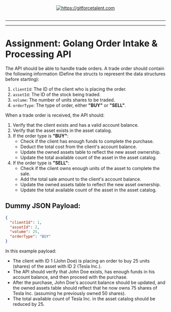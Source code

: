 <div align="center">
	<a target="_blank" href="https://gitforcetalent.com">
        <picture>
            <source media="(prefers-color-scheme: dark)" srcset="https://gitforcetalent.com/_next/image?url=%2Fimages%2Flogo-light.png&w=1920&q=75">
            <source media="(prefers-color-scheme: light)" srcset="https://gitforcetalent.com/_next/image?url=%2Fimages%2Flogo.png&w=1920&q=75">
            <img alt="https://gitforcetalent.com" src="https://gitforcetalent.com/_next/image?url=%2Fimages%2Flogo.png">
        </picture>
	</a>
    <br />
    <br />
</div>

---

---

# Assignment: Golang Order Intake & Processing API

The API should be able to handle trade orders. A trade order should contain the following information (Define the structs to represent the data structures before starting):

1. `clientId`: The ID of the client who is placing the order.
2. `assetId`: The ID of the stock being traded.
3. `volume`: The number of units shares to be traded.
4. `orderType`: The type of order, either **"BUY"** or **"SELL"**.

When a trade order is received, the API should:

1. Verify that the client exists and has a valid account balance.
2. Verify that the asset exists in the asset catalog.
3. If the order type is **"BUY"**:
   - Check if the client has enough funds to complete the purchase.
   - Deduct the total cost from the client's account balance.
   - Update the owned assets table to reflect the new asset ownership.
   - Update the total available count of the asset in the asset catalog.
4. If the order type is **"SELL"**:
   - Check if the client owns enough units of the asset to complete the sale.
   - Add the total sale amount to the client's account balance.
   - Update the owned assets table to reflect the new asset ownership.
   - Update the total available count of the asset in the asset catalog.

## Dummy JSON Payload:

```json
{
  "clientId": 1,
  "assetId": 2,
  "volume": 25,
  "orderType": "BUY"
}
```

In this example payload:

- The client with ID 1 (John Doe) is placing an order to buy 25 units (shares) of the asset with ID 2 (Tesla Inc.).
- The API should verify that John Doe exists, has enough funds in his account balance, and then proceed with the purchase.
- After the purchase, John Doe's account balance should be updated, and the owned assets table should reflect that he now owns 75 shares of Tesla Inc. (assuming he previously owned 50 shares).
- The total available count of Tesla Inc. in the asset catalog should be reduced by 25.
